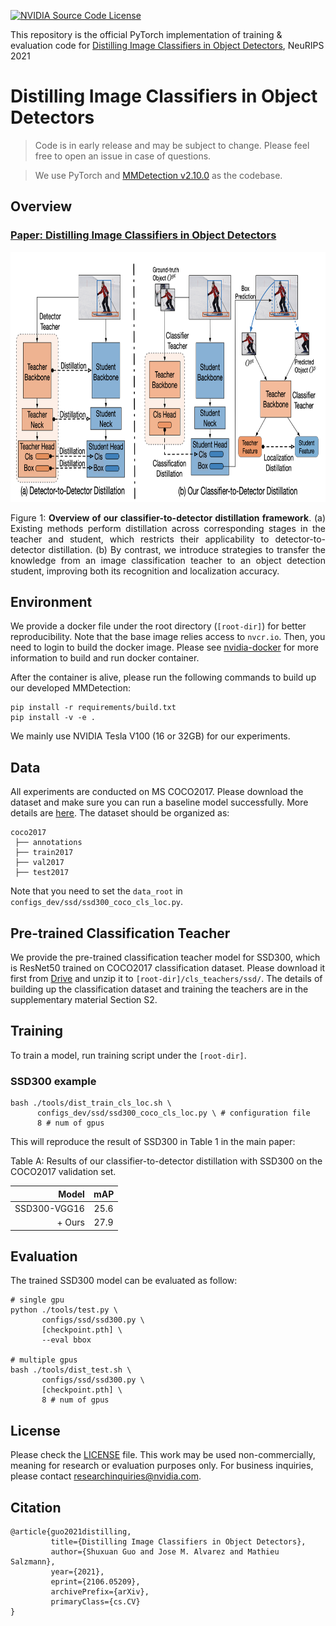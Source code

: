 [![NVIDIA Source Code License](https://img.shields.io/badge/license-NSCL-blue.svg)](https://github.com/NVlabs/SegFormer/blob/master/LICENSE)

This repository is the official PyTorch implementation of training & evaluation code for [Distilling Image Classifiers in Object Detectors](https://arxiv.org/abs/2106.05209), NeuRIPS 2021


# Distilling Image Classifiers in Object Detectors

> Code is in early release and may be subject to change. Please feel free to open an issue in case of questions.

> We use PyTorch and [MMDetection v2.10.0](https://github.com/open-mmlab/mmdetection/tree/v2.10.0) as the codebase. 

## Overview

### [Paper: Distilling Image Classifiers in Object Detectors](https://arxiv.org/abs/2106.05209) 
<!-- ![image](resources/image.png) -->
<div align="center">
  <img src="./resources/image.png" height="400">
</div>
<p align="justify">
  Figure 1: <b> Overview of our classifier-to-detector distillation framework</b>. (a) Existing methods perform distillation across corresponding stages in the teacher and student, which restricts their applicability to detector-to-detector distillation. (b) By contrast, we introduce strategies to transfer the knowledge from an image classification teacher to an object detection student, improving both its recognition and localization accuracy.
</p>


## Environment 
We provide a docker file under the root directory (`[root-dir]`) for better reproducibility. Note that the base image relies access to `nvcr.io`. Then, you need to login to build the docker image. Please see [nvidia-docker](https://github.com/NVIDIA/nvidia-docker) for more information to build and run docker container. 

After the container is alive, please run the following commands to build up our developed MMDetection:

```
pip install -r requirements/build.txt
pip install -v -e .
```

We mainly use NVIDIA Tesla V100 (16 or 32GB) for our experiments. 

## Data 
All experiments are conducted on MS COCO2017. Please download the dataset and make sure you can run a baseline model successfully. More details are [here](https://cocodataset.org/#home). The dataset should be organized as:
```
coco2017
 ├── annotations
 ├── train2017
 ├── val2017
 ├── test2017
```

Note that you need to set the `data_root` in `configs_dev/ssd/ssd300_coco_cls_loc.py`.


## Pre-trained Classification Teacher
We provide the pre-trained classification teacher model for SSD300, which is ResNet50 trained on COCO2017 classification dataset. Please download it first from [Drive](https://drive.google.com/file/d/1X8gO-dkl5O_VLOFKCF8IuAkNtDQf53ie/view?usp=sharing) and unzip it to  `[root-dir]/cls_teachers/ssd/`.  The details of building up the classification dataset and training the teachers are in the supplementary material Section S2.

## Training
To train a model, run training script under the `[root-dir]`. 

### SSD300 example
```
bash ./tools/dist_train_cls_loc.sh \
      configs_dev/ssd/ssd300_coco_cls_loc.py \ # configuration file
      8 # num of gpus
```

This will reproduce the result of SSD300 in Table 1 in the main paper:

Table A: Results of our classifier-to-detector distillation with SSD300 on the COCO2017 validation set.

|           Model 	|     mAP	|  
|----------------:	|:------------:	|
|        SSD300-VGG16 	| 25.6 	      | 
|       + Ours 	      | 27.9 	      | 



## Evaluation
The trained SSD300 model can be evaluated as follow:
```
# single gpu
python ./tools/test.py \
       configs/ssd/ssd300.py \
       [checkpoint.pth] \
       --eval bbox

# multiple gpus
bash ./tools/dist_test.sh \
       configs/ssd/ssd300.py \
       [checkpoint.pth] \
       8 # num of gpus
```

## License
Please check the [LICENSE](https://github.com/NVlabs/DICOD/blob/master/LICENSE) file. This work may be used non-commercially, meaning for research or 
evaluation purposes only. For business inquiries, please contact 
[researchinquiries@nvidia.com](mailto:researchinquiries@nvidia.com).


## Citation
```
@article{guo2021distilling,
         title={Distilling Image Classifiers in Object Detectors}, 
         author={Shuxuan Guo and Jose M. Alvarez and Mathieu Salzmann},
         year={2021},
         eprint={2106.05209},
         archivePrefix={arXiv},
         primaryClass={cs.CV}
}
```


